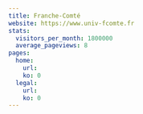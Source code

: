 ```yaml
---
title: Franche-Comté
website: https://www.univ-fcomte.fr
stats:
  visitors_per_month: 1800000
  average_pageviews: 8
pages:
  home: 
    url: 
    ko: 0
  legal: 
    url: 
    ko: 0
---
```

